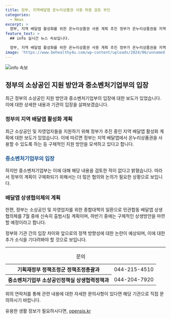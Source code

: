 ```yaml
---
title: 정부, 지역배달앱 온누리상품권 사용 허용 검토 부인
categories:
  - News
excerpt: >
  정부, 지역 배달앱 활성화를 위한 온누리상품권 사용 계획 추진 정부가 온누리상품권을 지역 배달앱에서 사용할 수 있도록 하는 계획을 추진한다고 발표했지만, 중소벤처기업부는 해당 내용을 부인했습니다. 소상공인·자영업자 대책의 일환으로 상생협의체를 구성해 배달앱 관련 지원 방안을 논의할 예정이라고 합니다. 관련 문의는 기획재정부나 중소벤처기업부로 가능합니다. (문의 : 기획재정부 정책조정군 정책조정총괄과 0442154510, 중소벤처기업부 소상공인정책실 상생협력정책과 0442047920) [자료출처=정책브리핑 www.korea.kr]
feature_text: >
  ## info 실시간 뉴스 속보입니다.

  정부, 지역 배달앱 활성화를 위한 온누리상품권 사용 계획 추진 정부가 온누리상품권을 지역 배달앱에서 사용할 수 있도록 하는 계획을 추진한다고 발표했지만, 중소벤처기업부는 해당 내용을 부인했습니다. 소상공인·자영업자 대책의 일환으로 상생협의체를 구성해 배달앱 관련 지원 방안을 논의할 예정이라고 합니다. 관련 문의는 기획재정부나 중소벤처기업부로 가능합니다. (문의 : 기획재정부 정책조정군 정책조정총괄과 0442154510, 중소벤처기업부 소상공인정책실 상생협력정책과 0442047920) [자료출처=정책브리핑 www.korea.kr]
image: 'https://www.behealthy4u.com/wp-content/uploads/2024/06/unnamed-file.png'
---
```


<p><img src="https://www.behealthy4u.com/wp-content/uploads/2024/06/unnamed-file.png" alt="info 속보" /></p>

<h2 data-ke-size="size26">정부의 소상공인 지원 방안과 중소벤처기업부의 입장</h2>

<p data-ke-size="size16">최근 정부의 소상공인 지원 방안과 중소벤처기업부의 입장에 대한 보도가 있었습니다. 이에 대한 상세한 내용과 기관의 입장을 살펴보겠습니다.</p>

<h3>정부의 지역 배달앱 활성화 계획</h3>

<p data-ke-size="size16">최근 소상공인 및 자영업자들을 지원하기 위해 정부가 추진 중인 지역 배달앱 활성화 계획에 대한 보도가 있었습니다. 이에 따르면 정부는 지역 배달앱에서 온누리상품권을 사용할 수 있도록 하는 등 구체적인 지원 방안을 모색하고 있다고 합니다.</p>

<h3><span style="color: #1a5490;">중소벤처기업부의 입장</span></h3>

<p data-ke-size="size16">하지만 중소벤처기업부는 이에 대해 해당 내용을 검토한 적이 없다고 밝혔습니다. 따라서 정부의 계획이 구체화되기 위해서는 더 많은 협의와 논의가 필요한 상황으로 보입니다.</p>

<h3>배달앱 상생협의체의 계획</h3>

<p data-ke-size="size16">한편, 정부는 소상공인 및 자영업자를 위한 종합대책의 일환으로 민관합동 배달앱 상생협의체를 7월 중에 신속히 출범시킬 계획이며, 하반기 중에는 구체적인 상생방안을 마련할 예정이라고 합니다.</p>

<p data-ke-size="size16">정부와 기관 간의 입장 차이와 앞으로의 정책 방향성에 대한 논란이 예상되며, 이에 대한 추가 소식을 기다려봐야 할 것으로 보입니다.</p>

<hr>

<table>
  <caption>문의</caption>
  <tr>
    <th>기획재정부 정책조정군 정책조정총괄과</th>
    <td>044-215-4510</td>
  </tr>
  <tr>
    <th>중소벤처기업부 소상공인정책실 상생협력정책과</th>
    <td>044-204-7920</td>
  </tr>
</table>

<p data-ke-size="size16">위의 연락처를 통해 관련 내용에 대한 자세한 문의사항이 있다면 해당 기관으로 직접 문의하시기 바랍니다.</p>
유용한 생활 정보가 필요하시다면, <a href="https://opensis.kr" rel="dofollow">opensis.kr</a>


